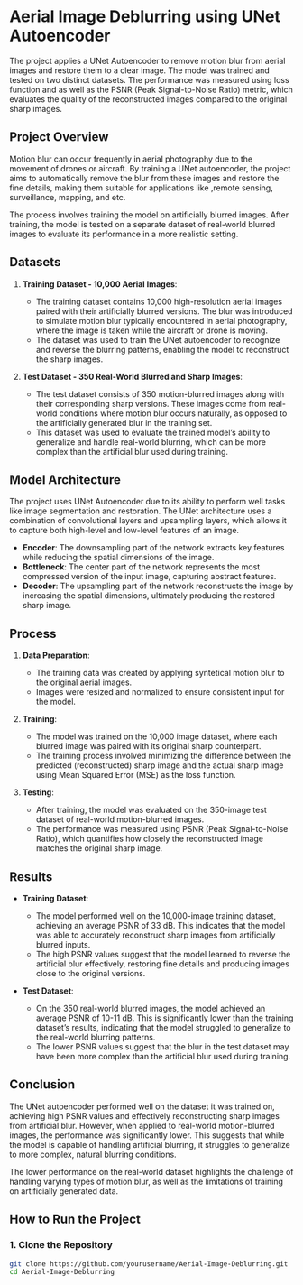 # Aerial Image Deblurring using UNet Autoencoder

The project applies a UNet Autoencoder to remove motion blur from aerial images and restore them to a clear image. The model was trained and tested on two distinct datasets. The performance was measured using loss function and as well as the PSNR (Peak Signal-to-Noise Ratio) metric, which evaluates the quality of the reconstructed images compared to the original sharp images.

## Project Overview

Motion blur can occur frequently in aerial photography due to the movement of drones or aircraft. By training a UNet autoencoder, the project aims to automatically remove the blur from these images and restore the fine details, making them suitable for applications like ,remote sensing, surveillance, mapping, and etc.

The process involves training the model on artificially blurred images. After training, the model is tested on a separate dataset of real-world blurred images to evaluate its performance in a more realistic setting.

## Datasets

1. **Training Dataset - 10,000 Aerial Images**:
   - The training dataset contains 10,000 high-resolution aerial images paired with their artificially blurred versions. The blur was introduced to simulate motion blur typically encountered in aerial photography, where the image is taken while the aircraft or drone is moving.
   - The dataset was used to train the UNet autoencoder to recognize and reverse the blurring patterns, enabling the model to reconstruct the sharp images.

2. **Test Dataset - 350 Real-World Blurred and Sharp Images**:
   - The test dataset consists of 350 motion-blurred images along with their corresponding sharp versions. These images come from real-world conditions where motion blur occurs naturally, as opposed to the artificially generated blur in the training set.
   - This dataset was used to evaluate the trained model’s ability to generalize and handle real-world blurring, which can be more complex than the artificial blur used during training.

## Model Architecture

The project uses UNet Autoencoder due to its ability to perform well tasks like image segmentation and restoration. The UNet architecture uses a combination of convolutional layers and upsampling layers, which allows it to capture both high-level and low-level features of an image.

- **Encoder**: The downsampling part of the network extracts key features while reducing the spatial dimensions of the image.
- **Bottleneck**: The center part of the network represents the most compressed version of the input image, capturing abstract features.
- **Decoder**: The upsampling part of the network reconstructs the image by increasing the spatial dimensions, ultimately producing the restored sharp image.

## Process

1. **Data Preparation**:
   - The training data was created by applying syntetical motion blur to the original aerial images. 
   - Images were resized and normalized to ensure consistent input for the model.

2. **Training**:
   - The model was trained on the 10,000 image dataset, where each blurred image was paired with its original sharp counterpart.
   - The training process involved minimizing the difference between the predicted (reconstructed) sharp image and the actual sharp image using Mean Squared Error (MSE) as the loss function.

3. **Testing**:
   - After training, the model was evaluated on the 350-image test dataset of real-world motion-blurred images.
   - The performance was measured using PSNR (Peak Signal-to-Noise Ratio), which quantifies how closely the reconstructed image matches the original sharp image.

## Results

- **Training Dataset**:
  - The model performed well on the 10,000-image training dataset, achieving an average PSNR of 33 dB. This indicates that the model was able to accurately reconstruct sharp images from artificially blurred inputs.
  - The high PSNR values suggest that the model learned to reverse the artificial blur effectively, restoring fine details and producing images close to the original versions.

- **Test Dataset**:
  - On the 350 real-world blurred images, the model achieved an average PSNR of 10-11 dB. This is significantly lower than the training dataset’s results, indicating that the model struggled to generalize to the real-world blurring patterns.
  - The lower PSNR values suggest that the blur in the test dataset may have been more complex than the artificial blur used during training. 
## Conclusion

The UNet autoencoder performed well on the dataset it was trained on, achieving high PSNR values and effectively reconstructing sharp images from artificial blur. However, when applied to real-world motion-blurred images, the performance was significantly lower. This suggests that while the model is capable of handling artificial blurring, it struggles to generalize to more complex, natural blurring conditions.

The lower performance on the real-world dataset highlights the challenge of handling varying types of motion blur, as well as the limitations of training on artificially generated data.


## How to Run the Project

### 1. Clone the Repository

```bash
git clone https://github.com/yourusername/Aerial-Image-Deblurring.git
cd Aerial-Image-Deblurring
